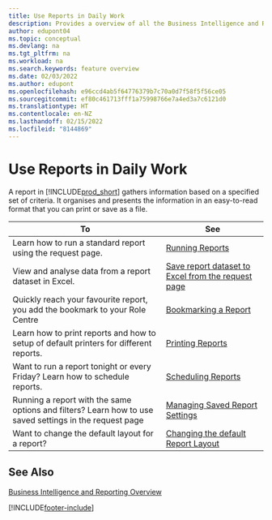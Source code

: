 ```yaml
---
title: Use Reports in Daily Work
description: Provides a overview of all the Business Intelligence and Reporting features that are supported in the Business Central product.
author: edupont04
ms.topic: conceptual
ms.devlang: na
ms.tgt_pltfrm: na
ms.workload: na
ms.search.keywords: feature overview
ms.date: 02/03/2022
ms.author: edupont
ms.openlocfilehash: e96ccd4ab5f64776379b7c70a0d7f58f5f56ce05
ms.sourcegitcommit: ef80c461713fff1a75998766e7a4ed3a7c6121d0
ms.translationtype: HT
ms.contentlocale: en-NZ
ms.lasthandoff: 02/15/2022
ms.locfileid: "8144869"
---
```

# <a name="use-reports-in-daily-work"></a>Use Reports in Daily Work

A report in [!INCLUDE[prod_short](includes/prod_short.md)] gathers information based on a specified set of criteria. It organises and presents the information in an easy-to-read format that you can print or save as a file.  

| To | See |
| --- | --- |
| Learn how to run a standard report using the request page. | [Running Reports](ui-work-report.md) |
| View and analyse data from a report dataset in Excel. | [Save report dataset to Excel from the request page](/dynamics365-release-plan/2021wave1/smb/dynamics365-business-central/save-report-dataset-excel-request-page) |
| Quickly reach your favourite report, you add the bookmark to your Role Centre | [Bookmarking a Report](ui-bookmarks.md) |
| Learn how to print reports and how to setup of default printers for different reports. | [Printing Reports](ui-specify-printer-selection-reports.md#default) |
| Want to run a report tonight or every Friday? Learn how to schedule reports. | [Scheduling Reports](ui-work-report.md#ScheduleReport) |
| Running a report with the same options and filters? Learn how to use saved settings in the request page | [Managing Saved Report Settings](reports-saving-reusing-settings.md)|
| Want to change the default layout for a report? | [Changing the default Report Layout](ui-how-change-layout-currently-used-report.md) |

## <a name="see-also"></a>See Also

[Business Intelligence and Reporting Overview](ui-work-report.md)


[!INCLUDE[footer-include](includes/footer-banner.md)]